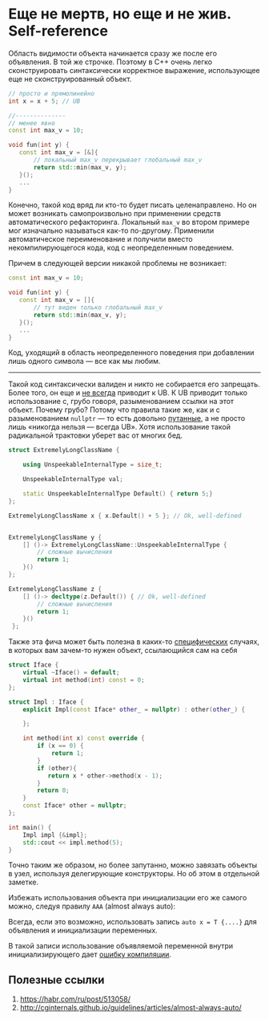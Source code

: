 # Еще не мертв, но еще и не жив. Self-reference

Область видимости объекта начинается сразу же после его объявления. В той же строчке. Поэтому
в С++ очень легко сконструировать синтаксически корректное выражение, использующее еще не сконструированный объект.

```C++
// просто и прямолинейно
int x = x + 5; // UB

//--------------
// менее явно
const int max_v = 10;

void fun(int y) {
   const int max_v = [&]{
       // локальный max_v перекрывает глобальный max_v
       return std::min(max_v, y);
   }();
   ...
}
```

Конечно, такой код вряд ли кто-то будет писать целенаправлено.
Но он может возникать самопроизвольно при применении средств автоматического
рефакторинга. Локальный `max_v` во втором примере мог изначально называться как-то по-другому. Применили автоматическое переименование и получили вместо некомпилирующегося кода, код с неопределенным поведением.

Причем в следующей версии никакой проблемы не возникает:

```C++
const int max_v = 10;

void fun(int y) {
   const int max_v = []{
       // тут виден только глобальный max_v
       return std::min(max_v, y);
   }();
   ...
}
```

Код, уходящий в область неопределенного поведения при добавлении лишь одного символа — все как мы любим.

---
Такой код синтаксически валиден и никто не собирается его запрещать. Более того, он еще и [не всегда](https://godbolt.org/z/7jqo61) приводит к UB.
К UB приводит только использование с, грубо говоря, разыменованием ссылки на этот объект. Почему грубо? Потому что правила такие же, как и с разыменованием `nullptr` — то есть довольно [путанные](https://habr.com/ru/post/513058/), а не просто лишь «никогда нельзя — всегда UB». Хотя использование такой радикальной трактовки уберет вас от многих бед.

```C++
struct ExtremelyLongClassName {

    using UnspeekableInternalType = size_t;

    UnspeekableInternalType val;

    static UnspeekableInternalType Default() { return 5;}
};

ExtremelyLongClassName x { x.Default() + 5 }; // Ok, well-defined


ExtremelyLongClassName y {
    [] ()-> ExtremelyLongClassName::UnspeekableInternalType {
        // сложные вычисления
        return 1;
    }()
};

ExtremelyLongСlassName z {
    [] ()-> decltype(z.Default()) { // Ok, well-defined
        // сложные вычисления
        return 1;
    }()
 };
```

Также эта фича может быть полезна в каких-то [специфических](https://godbolt.org/z/qY18c8) случаях, в которых вам зачем-то нужен объект, ссылающийся сам на себя


```C++
struct Iface {
    virtual ~Iface() = default;
    virtual int method(int) const = 0;
};

struct Impl : Iface {
    explicit Impl(const Iface* other_ = nullptr) : other(other_) {

    };

    int method(int x) const override {
        if (x == 0) {
            return 1;
        }
        if (other){
           return x * other->method(x - 1);
        }
        return 0;
    }
    const Iface* other = nullptr;
};

int main() {
    Impl impl {&impl};
    std::cout << impl.method(5);
}
```

Точно таким же образом, но более запутанно, можно завязать объекты в узел, используя делегирующие конструкторы. Но об этом в отдельной заметке.

Избежать использования объекта при инициализации его же самого можно, следуя правилу `AAA` (almost always auto):

Всегда, если это возможно, использовать запись `auto x = T {....}` для объявления и инициализации переменных.

В такой записи использование объявляемой переменной внутри инициализирующего дает [ошибку компиляции](https://godbolt.org/z/P1rj66).


## Полезные ссылки
1. https://habr.com/ru/post/513058/
2. http://cginternals.github.io/guidelines/articles/almost-always-auto/
